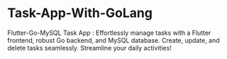 # Task-App-With-GoLang
Flutter-Go-MySQL Task App : Effortlessly manage tasks with a Flutter frontend, robust Go backend, and MySQL database. Create, update, and delete tasks seamlessly. Streamline your daily activities!
